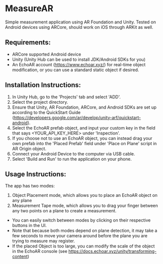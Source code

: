 # MeasureAR
Simple measurement application using AR Foundation and Unity. Tested on Android devices using ARCore, should work on iOS through ARKit as well.


## Requirements:
- ARCore supported Android device
- Unity (Unity Hub can be used to install JDK/Android SDKs for you)
- An EchoAR account (https://www.echoar.xyz/) for real-time object modification, or you can use a standard static object if desired.

## Installation Instructions:
1. In Unity Hub, go to the 'Projects' tab and select 'ADD'.
2. Select the project directory.
3. Ensure that Unity, AR Foundation, ARCore, and Android SDKs are set up according to the QuickStart Guide (https://developers.google.com/ar/develop/unity-arf/quickstart-android).
4. Select the EchoAR prefab object, and input your custom key in the field that says <YOUR_API_KEY_HERE> under 'Inspection'.
5. If you choose not to use an EchoAR object, you can instead drag your own prefab into the 'Placed Prefab' field under 'Place on Plane' script in AR Origin object.
6. Connect your Android Device to the computer via USB cable.
7. Select 'Build and Run' to run the application on your phone.

## Usage Instructions:
The app has two modes:
1. Object Placement mode, which allows you to place an EchoAR object on any plane
2. Measurement Tape mode, which allows you to drag your finger between any two points on a plane to create a measurement.

- You can easily switch between modes by clicking on their respective buttons in the UI. 
- Note that because both modes depend on plane detection, it may take a few seconds to move your camera around before the plane you are trying to measure may register.
- If the placed Object is too large, you can modify the scale of the object in the EchoAR console (see https://docs.echoar.xyz/unity/transforming-content)
